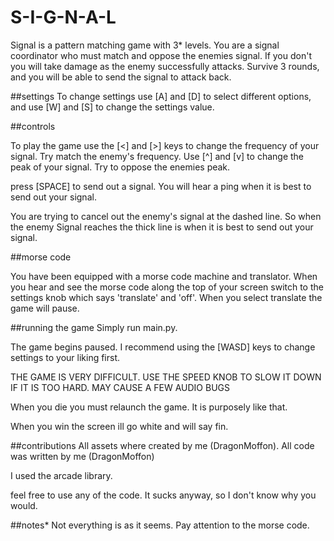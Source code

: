 # S-I-G-N-A-L

Signal is a pattern matching game with 3* levels. 
You are a signal coordinator who must match and oppose the enemies signal.
If you don't you will take damage as the enemy successfully attacks. Survive 3 rounds,
and you will be able to send the signal to attack back.

##settings
To change settings use [A] and [D] to select different options,
and use [W] and [S] to change the settings value.

##controls

To play the game use the [<] and [>] keys to change the frequency of your signal.
Try match the enemy's frequency. 
Use [^] and [v] to change the peak of your signal. Try to oppose the enemies peak.

press [SPACE] to send out a signal. You will hear a ping when it is best to send out your signal.

You are trying to cancel out the enemy's signal at the dashed line.
So when the enemy Signal reaches the thick line is when it is best to send out your signal.

##morse code

You have been equipped with a morse code machine and translator.
When you hear and see the morse code along the top of your screen switch to the 
settings knob which says 'translate' and 'off'. When you select translate the game will pause.

##running the game
Simply run main.py.

The game begins paused. 
I recommend using the [WASD] keys to change settings to your liking first.

THE GAME IS VERY DIFFICULT. USE THE SPEED KNOB TO SLOW IT DOWN IF IT IS TOO HARD. MAY CAUSE A FEW AUDIO BUGS

When you die you must relaunch the game. It is purposely like that.

When you win the screen ill go white and will say fin.

##contributions
All assets where created by me (DragonMoffon).
All code was written by me (DragonMoffon)

I used the arcade library.

feel free to use any of the code. It sucks anyway, so I don't know why you would.

##notes*
Not everything is as it seems. Pay attention to the morse code.
